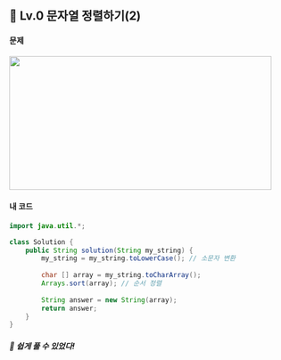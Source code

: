 ## 📍 Lv.0 문자열 정렬하기(2) <br>

#### 문제 <br>
<img src="https://github.com/yejinsohn/TIL/assets/104317217/4820e229-7892-4cf8-8037-a5683d6055d9" width="470" height="240"/>

#### 내 코드 <br>

```Java
import java.util.*;

class Solution {
    public String solution(String my_string) {
        my_string = my_string.toLowerCase(); // 소문자 변환
        
        char [] array = my_string.toCharArray();
        Arrays.sort(array); // 순서 정렬
        
        String answer = new String(array);
        return answer;
    }
}
```

##### 🌿 쉽게 풀 수 있었다!
